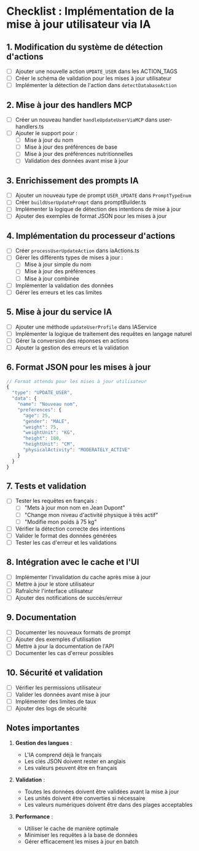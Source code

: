 # Checklist : Implémentation de la mise à jour utilisateur via IA

## 1. Modification du système de détection d'actions

- [ ] Ajouter une nouvelle action `UPDATE_USER` dans les ACTION_TAGS
- [ ] Créer le schéma de validation pour les mises à jour utilisateur
- [ ] Implémenter la détection de l'action dans `detectDatabaseAction`

## 2. Mise à jour des handlers MCP

- [ ] Créer un nouveau handler `handleUpdateUserViaMCP` dans user-handlers.ts
- [ ] Ajouter le support pour :
  - [ ] Mise à jour du nom
  - [ ] Mise à jour des préférences de base
  - [ ] Mise à jour des préférences nutritionnelles
  - [ ] Validation des données avant mise à jour

## 3. Enrichissement des prompts IA

- [ ] Ajouter un nouveau type de prompt `USER_UPDATE` dans `PromptTypeEnum`
- [ ] Créer `buildUserUpdatePrompt` dans promptBuilder.ts
- [ ] Implémenter la logique de détection des intentions de mise à jour
- [ ] Ajouter des exemples de format JSON pour les mises à jour

## 4. Implémentation du processeur d'actions

- [ ] Créer `processUserUpdateAction` dans iaActions.ts
- [ ] Gérer les différents types de mises à jour :
  - [ ] Mise à jour simple du nom
  - [ ] Mise à jour des préférences
  - [ ] Mise à jour combinée
- [ ] Implémenter la validation des données
- [ ] Gérer les erreurs et les cas limites

## 5. Mise à jour du service IA

- [ ] Ajouter une méthode `updateUserProfile` dans IAService
- [ ] Implémenter la logique de traitement des requêtes en langage naturel
- [ ] Gérer la conversion des réponses en actions
- [ ] Ajouter la gestion des erreurs et la validation

## 6. Format JSON pour les mises à jour

```typescript
// Format attendu pour les mises à jour utilisateur
{
  "type": "UPDATE_USER",
  "data": {
    "name": "Nouveau nom",
    "preferences": {
      "age": 25,
      "gender": "MALE",
      "weight": 75,
      "weightUnit": "KG",
      "height": 180,
      "heightUnit": "CM",
      "physicalActivity": "MODERATELY_ACTIVE"
    }
  }
}
```

## 7. Tests et validation

- [ ] Tester les requêtes en français :
  - [ ] "Mets à jour mon nom en Jean Dupont"
  - [ ] "Change mon niveau d'activité physique à très actif"
  - [ ] "Modifie mon poids à 75 kg"
- [ ] Vérifier la détection correcte des intentions
- [ ] Valider le format des données générées
- [ ] Tester les cas d'erreur et les validations

## 8. Intégration avec le cache et l'UI

- [ ] Implémenter l'invalidation du cache après mise à jour
- [ ] Mettre à jour le store utilisateur
- [ ] Rafraîchir l'interface utilisateur
- [ ] Ajouter des notifications de succès/erreur

## 9. Documentation

- [ ] Documenter les nouveaux formats de prompt
- [ ] Ajouter des exemples d'utilisation
- [ ] Mettre à jour la documentation de l'API
- [ ] Documenter les cas d'erreur possibles

## 10. Sécurité et validation

- [ ] Vérifier les permissions utilisateur
- [ ] Valider les données avant mise à jour
- [ ] Implémenter des limites de taux
- [ ] Ajouter des logs de sécurité

## Notes importantes

1. **Gestion des langues** :
   - L'IA comprend déjà le français
   - Les clés JSON doivent rester en anglais
   - Les valeurs peuvent être en français

2. **Validation** :
   - Toutes les données doivent être validées avant la mise à jour
   - Les unités doivent être converties si nécessaire
   - Les valeurs numériques doivent être dans des plages acceptables

3. **Performance** :
   - Utiliser le cache de manière optimale
   - Minimiser les requêtes à la base de données
   - Gérer efficacement les mises à jour en batch
